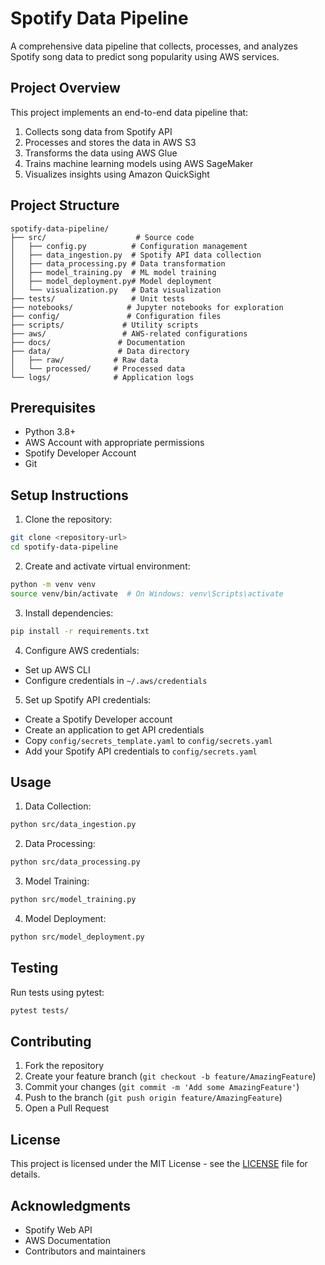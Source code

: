 # Spotify Data Pipeline

A comprehensive data pipeline that collects, processes, and analyzes Spotify song data to predict song popularity using AWS services.

## Project Overview

This project implements an end-to-end data pipeline that:
1. Collects song data from Spotify API
2. Processes and stores the data in AWS S3
3. Transforms the data using AWS Glue
4. Trains machine learning models using AWS SageMaker
5. Visualizes insights using Amazon QuickSight

## Project Structure

```
spotify-data-pipeline/
├── src/                    # Source code
│   ├── config.py          # Configuration management
│   ├── data_ingestion.py  # Spotify API data collection
│   ├── data_processing.py # Data transformation
│   ├── model_training.py  # ML model training
│   ├── model_deployment.py# Model deployment
│   └── visualization.py   # Data visualization
├── tests/                 # Unit tests
├── notebooks/            # Jupyter notebooks for exploration
├── config/               # Configuration files
├── scripts/             # Utility scripts
├── aws/                 # AWS-related configurations
├── docs/               # Documentation
├── data/               # Data directory
│   ├── raw/           # Raw data
│   └── processed/     # Processed data
└── logs/              # Application logs
```

## Prerequisites

- Python 3.8+
- AWS Account with appropriate permissions
- Spotify Developer Account
- Git

## Setup Instructions

1. Clone the repository:
```bash
git clone <repository-url>
cd spotify-data-pipeline
```

2. Create and activate virtual environment:
```bash
python -m venv venv
source venv/bin/activate  # On Windows: venv\Scripts\activate
```

3. Install dependencies:
```bash
pip install -r requirements.txt
```

4. Configure AWS credentials:
- Set up AWS CLI
- Configure credentials in `~/.aws/credentials`

5. Set up Spotify API credentials:
- Create a Spotify Developer account
- Create an application to get API credentials
- Copy `config/secrets_template.yaml` to `config/secrets.yaml`
- Add your Spotify API credentials to `config/secrets.yaml`

## Usage

1. Data Collection:
```bash
python src/data_ingestion.py
```

2. Data Processing:
```bash
python src/data_processing.py
```

3. Model Training:
```bash
python src/model_training.py
```

4. Model Deployment:
```bash
python src/model_deployment.py
```

## Testing

Run tests using pytest:
```bash
pytest tests/
```

## Contributing

1. Fork the repository
2. Create your feature branch (`git checkout -b feature/AmazingFeature`)
3. Commit your changes (`git commit -m 'Add some AmazingFeature'`)
4. Push to the branch (`git push origin feature/AmazingFeature`)
5. Open a Pull Request

## License

This project is licensed under the MIT License - see the [LICENSE](LICENSE) file for details.

## Acknowledgments

- Spotify Web API
- AWS Documentation
- Contributors and maintainers
